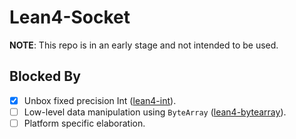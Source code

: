 # Lean4-Socket

**NOTE**: This repo is in an early stage and not intended to be used.

## Blocked By

- [x] Unbox fixed precision Int ([lean4-int](https://github.com/xubaiw/lean4-int)).
- [ ] Low-level data manipulation using `ByteArray` ([lean4-bytearray](https://github.com/xubaiw/lean4-bytearray)).
- [ ] Platform specific elaboration.